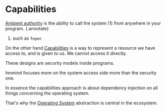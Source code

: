 # Capabilities

[Ambient authority](https://en.wikipedia.org/wiki/Ambient_authority) is the ability to call the system (1) from anywhere in your program.
{.annotate}

1. such as `fopen`

On the other hand [Capabilities](https://en.wikipedia.org/wiki/Capability-based_security) is a way to represent a resource we have access to, and is given to us. We cannot access it directly.

These designs are security models inside programs.

Innmind focuses more on the system access side more than the security one.

In essence the capabilities approach is about dependency injection on all things concerning the operating system.

That's why the [Operating System](../getting-started/operating-system/index.md) abstraction is central in the ecosystem.
